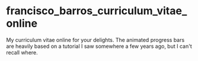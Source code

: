 # francisco_barros_curriculum_vitae_online

My curriculum vitae online for your delights. The animated progress bars are heavily based on a tutorial I saw somewhere a few years ago, but I can't recall where.
